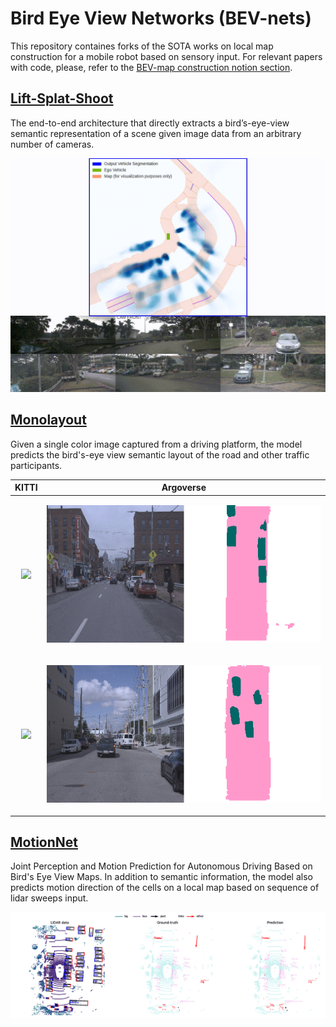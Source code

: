 # Bird Eye View Networks (BEV-nets)

This repository containes forks of the SOTA works on local map construction for a mobile robot based on sensory input.
For relevant papers with code, please, refer to the [BEV-map construction notion section](https://www.notion.so/66d056f8ec984a4d8c179fbc232fac71?v=37b9a0485cd54d9f88fad8c2670f7af9).

## [Lift-Splat-Shoot](https://gitlab.com/vedu/bev-net/-/tree/master/lift-splat-shoot)
The end-to-end architecture that directly extracts a bird’s-eye-view semantic representation of a scene given image data from an arbitrary number of cameras.

<img src="./lift-splat-shoot/imgs/eval.gif">

## [Monolayout](https://gitlab.com/vedu/bev-net/-/tree/master/monolayout)
Given a single color image captured from a driving platform, the model predicts the bird's-eye view semantic layout of the road and other traffic participants.

| KITTI  | Argoverse |
|:------:|:---------:|
|<p align="center"><img src="./monolayout/assets/kitti1.gif" /> </p> | <p align="center"><img src="./monolayout/assets/argo_2.gif"/></p>|
|<p align="center"><img src="./monolayout/assets/kitti_final.gif"/></p> | <p align="center"><img src="./monolayout/assets/argo_1.gif"/></p>|

## [MotionNet](https://gitlab.com/vedu/bev-net/-/blob/master/motionnet-odom/motionnet.md)
Joint Perception and Motion Prediction for Autonomous Driving Based on Bird's Eye View Maps. In addition to semantic information, the model also predicts motion direction of
the cells on a local map based on sequence of lidar sweeps input.

![](./motionnet-odom/teaser/example.gif "")
